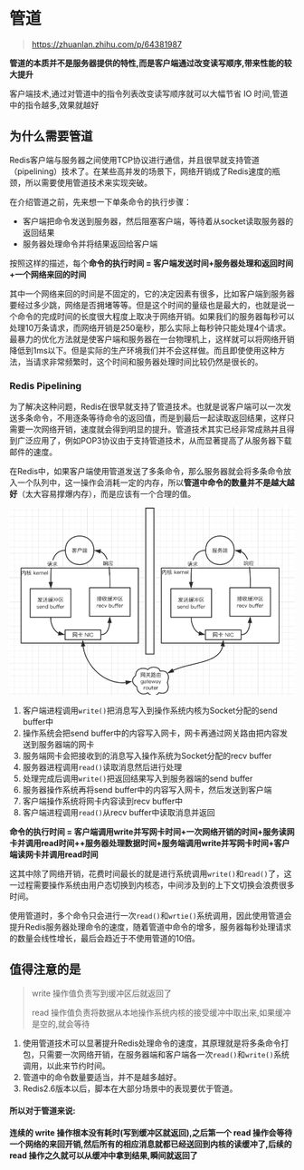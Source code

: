 # 管道

> https://zhuanlan.zhihu.com/p/64381987

**管道的本质并不是服务器提供的特性,而是客户端通过改变读写顺序,带来性能的较大提升**

客户端技术,通过对管道中的指令列表改变读写顺序就可以大幅节省 IO 时间,管道中的指令越多,效果就越好

## 为什么需要管道

Redis客户端与服务器之间使用TCP协议进行通信，并且很早就支持管道（pipelining）技术了。在某些高并发的场景下，网络开销成了Redis速度的瓶颈，所以需要使用管道技术来实现突破。

在介绍管道之前，先来想一下单条命令的执行步骤：

- 客户端把命令发送到服务器，然后阻塞客户端，等待着从socket读取服务器的返回结果
- 服务器处理命令并将结果返回给客户端

按照这样的描述，每个**命令的执行时间 = 客户端发送时间+服务器处理和返回时间+一个网络来回的时间**

其中一个网络来回的时间是不固定的，它的决定因素有很多，比如客户端到服务器要经过多少跳，网络是否拥堵等等。但是这个时间的量级也是最大的，也就是说一个命令的完成时间的长度很大程度上取决于网络开销。如果我们的服务器每秒可以处理10万条请求，而网络开销是250毫秒，那么实际上每秒钟只能处理4个请求。最暴力的优化方法就是使客户端和服务器在一台物理机上，这样就可以将网络开销降低到1ms以下。但是实际的生产环境我们并不会这样做。而且即使使用这种方法，当请求非常频繁时，这个时间和服务器处理时间比较仍然是很长的。

### Redis Pipelining

为了解决这种问题，Redis在很早就支持了管道技术。也就是说客户端可以一次发送多条命令，不用逐条等待命令的返回值，而是到最后一起读取返回结果，这样只需要一次网络开销，速度就会得到明显的提升。管道技术其实已经非常成熟并且得到广泛应用了，例如POP3协议由于支持管道技术，从而显著提高了从服务器下载邮件的速度。

在Redis中，如果客户端使用管道发送了多条命令，那么服务器就会将多条命令放入一个队列中，这一操作会消耗一定的内存，所以**管道中命令的数量并不是越大越好**（太大容易撑爆内存），而是应该有一个合理的值。





![image-20200419134701046](../../../assets/image-20200419134701046.png)

1. 客户端进程调用`write()`把消息写入到操作系统内核为Socket分配的send buffer中
2. 操作系统会把send buffer中的内容写入网卡，网卡再通过网关路由把内容发送到服务器端的网卡
3. 服务端网卡会把接收到的消息写入操作系统为Socket分配的recv buffer
4. 服务器进程调用`read()`读取消息然后进行处理
5. 处理完成后调用`write()`把返回结果写入到服务器端的send buffer
6. 服务器操作系统再将send buffer中的内容写入网卡，然后发送到客户端
7. 客户端操作系统将网卡内容读到recv buffer中
8. 客户端进程调用`read()`从recv buffer中读取消息并返回

**命令的执行时间 = 客户端调用write并写网卡时间+一次网络开销的时间+服务读网卡并调用read时间++服务器处理数据时间+服务端调用write并写网卡时间+客户端读网卡并调用read时间**

这其中除了网络开销，花费时间最长的就是进行系统调用`write()`和`read()`了，这一过程需要操作系统由用户态切换到内核态，中间涉及到的上下文切换会浪费很多时间。

使用管道时，多个命令只会进行一次`read()`和`wrtie()`系统调用，因此使用管道会提升Redis服务器处理命令的速度，随着管道中命令的增多，服务器每秒处理请求的数量会线性增长，最后会趋近于不使用管道的10倍。

## 值得注意的是

> write 操作值负责写到缓冲区后就返回了
>
> read 操作值负责将数据从本地操作系统内核的接受缓冲中取出来,如果缓冲是空的,就会等待

1. 使用管道技术可以显著提升Redis处理命令的速度，其原理就是将多条命令打包，只需要一次网络开销，在服务器端和客户端各一次`read()`和`write()`系统调用，以此来节约时间。
2. 管道中的命令数量要适当，并不是越多越好。
3. Redis2.6版本以后，脚本在大部分场景中的表现要优于管道。

#### 所以对于管道来说:

**连续的 write 操作根本没有耗时(写到缓冲区就返回),之后第一个 read 操作会等待一个网络的来回开销,然后所有的相应消息就都已经送回到内核的读缓冲了,后续的 read 操作之久就可以从缓冲中拿到结果,瞬间就返回了**